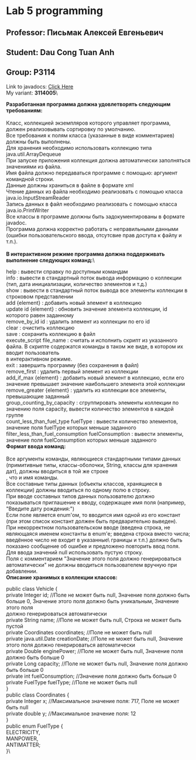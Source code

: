# Lab 5 programming
## Professor: **Письмак Алексей Евгеньевич**
## Student: Dau Cong Tuan Anh
## Group: P3114
Link to javadocs: [Click Here](https://andrey551.github.io/ "Using github pages")\
My variant: **3114005**\

**Разработанная программа должна удовлетворять следующим требованиям:**\
\
Класс, коллекцией экземпляров которого управляет программа, должен реализовывать сортировку по умолчанию.\
Все требования к полям класса (указанные в виде комментариев) должны быть выполнены.\
Для хранения необходимо использовать коллекцию типа java.util.ArrayDequeue\
При запуске приложения коллекция должна автоматически заполняться значениями из файла.\
Имя файла должно передаваться программе с помощью: аргумент командной строки.\
Данные должны храниться в файле в формате xml\
Чтение данных из файла необходимо реализовать с помощью класса java.io.InputStreamReader\
Запись данных в файл необходимо реализовать с помощью класса java.io.PrintWriter\
Все классы в программе должны быть задокументированы в формате javadoc.\
Программа должна корректно работать с неправильными данными (ошибки пользовательского ввода, отсутсвие прав доступа к файлу и т.п.).\
\
**В интерактивном режиме программа должна поддерживать выполнение следующих команд:**\

help : вывести справку по доступным командам\
info : вывести в стандартный поток вывода информацию о коллекции (тип, дата инициализации, количество элементов и т.д.)\
show : вывести в стандартный поток вывода все элементы коллекции в строковом представлении\
add {element} : добавить новый элемент в коллекцию\
update id {element} : обновить значение элемента коллекции, id которого равен заданному\
remove_by_id id : удалить элемент из коллекции по его id\
clear : очистить коллекцию\
save : сохранить коллекцию в файл\
execute_script file_name : считать и исполнить скрипт из указанного файла. В скрипте содержатся команды в таком же виде, в котором их вводит пользователь \
в интерактивном режиме.\
exit : завершить программу (без сохранения в файл)\
remove_first : удалить первый элемент из коллекции\
add_if_max {element} : добавить новый элемент в коллекцию, если его значение превышает значение наибольшего элемента этой коллекции\
remove_greater {element} : удалить из коллекции все элементы, превышающие заданный\
group_counting_by_capacity : сгруппировать элементы коллекции по значению поля capacity, вывести количество элементов в каждой группе\
count_less_than_fuel_type fuelType : вывести количество элементов, значение поля fuelType которых меньше заданного\
filter_less_than_fuel_consumption fuelConsumption : вывести элементы, значение поля fuelConsumption которых меньше заданного\
**Формат ввода команд:**\
\
Все аргументы команды, являющиеся стандартными типами данных (примитивные типы, классы-оболочки, String, классы для хранения дат), должны вводиться в той же строке\
, что и имя команды.\
Все составные типы данных (объекты классов, хранящиеся в коллекции) должны вводиться по одному полю в строку.\
При вводе составных типов данных пользователю должно показываться приглашение к вводу, содержащее имя поля (например, "Введите дату рождения:")\
Если поле является enum'ом, то вводится имя одной из его констант (при этом список констант должен быть предварительно выведен).\
При некорректном пользовательском вводе (введена строка, не являющаяся именем константы в enum'е; введена строка вместо числа; введённое число не входит в указанные\ границы и т.п.) должно быть показано сообщение об ошибке и предложено повторить ввод поля.\
Для ввода значений null использовать пустую строку.\
Поля с комментарием "Значение этого поля должно генерироваться автоматически" не должны вводиться пользователем вручную при добавлении.\
**Описание хранимых в коллекции классов:**

public class Vehicle {\
    private Integer id; //Поле не может быть null, Значение поля должно быть больше 0, Значение этого поля должно быть уникальным, Значение этого поля \
    должно генерироваться автоматически\
    private String name; //Поле не может быть null, Строка не может быть пустой\
    private Coordinates coordinates; //Поле не может быть null\
    private java.util.Date creationDate; //Поле не может быть null, Значение этого поля должно генерироваться автоматически\
    private Double enginePower; //Поле не может быть null, Значение поля должно быть больше 0\
    private Long capacity; //Поле не может быть null, Значение поля должно быть больше 0\
    private int fuelConsumption; //Значение поля должно быть больше 0\
    private FuelType fuelType; //Поле не может быть null\
}\
public class Coordinates {\
    private Integer x; //Максимальное значение поля: 717, Поле не может быть null\
    private double y; //Максимальное значение поля: 12\
}\
public enum FuelType {\
    ELECTRICITY,\
    MANPOWER,\
    ANTIMATTER;\
}\
